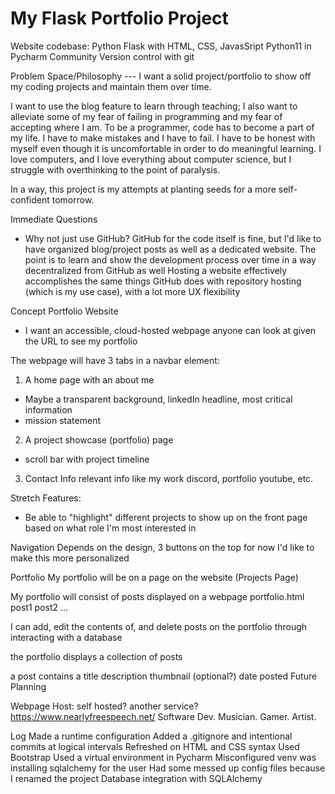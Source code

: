 # My Flask Portfolio Project

Website codebase:
Python Flask with HTML, CSS, JavasSript
Python11 in Pycharm Community
Version control with git

Problem Space/Philosophy ---
I want a solid project/portfolio to show off my coding projects and maintain them over time.

I want to use the blog feature to learn through teaching; I also want to alleviate some of my fear of failing in programming and my fear of accepting where I am. 
To be a programmer, code has to become a part of my life. I have to make mistakes and I have to fail. I have to be honest with myself even though it is uncomfortable in order to do meaningful learning. 
I love computers, and I love everything about computer science, but I struggle with overthinking to the point of paralysis.

In a way, this project is my attempts at planting seeds for a more self-confident tomorrow.

Immediate Questions
- Why not just use GitHub?
GitHub for the code itself is fine, but I'd like to have organized blog/project posts as well as a dedicated website.
The point is to learn and show the development process over time in a way decentralized from GitHub as well
Hosting a website effectively accomplishes the same things GitHub does with repository hosting (which is my use case), with a lot more UX flexibility

Concept
Portfolio Website
- I want an accessible, cloud-hosted webpage anyone can look at given the URL to see my portfolio

The webpage will have 3 tabs in a navbar element:
1. A home page with an about me
  - Maybe a transparent background, linkedIn headline, most critical information
  - mission statement
2. A project showcase (portfolio) page
  - scroll bar with project timeline
3. Contact Info
relevant info like my work discord, portfolio youtube, etc.

Stretch Features:
- Be able to "highlight" different projects to show up on the front page based on what role I'm most interested in

Navigation
Depends on the design, 3 buttons on the top for now
I'd like to make this more personalized

Portfolio
My portfolio will be on a page on the website (Projects Page)

My portfolio will consist of posts displayed on a webpage
portfolio.html
post1
post2
...

I can add, edit the contents of, and delete posts on the portfolio through interacting with a database

the portfolio displays a collection of posts

a post contains
a title
description
thumbnail (optional?)
date posted
Future Planning

Webpage Host:
self hosted? another service?
https://www.nearlyfreespeech.net/
Software Dev. Musician. Gamer. Artist.

Log
Made a runtime configuration
Added a .gitignore and intentional commits at logical intervals
Refreshed on HTML and CSS syntax
Used Bootstrap
Used a virtual environment in Pycharm
Misconfigured venv was installing sqlalchemy for the user
Had some messed up config files because I renamed the project
Database integration with SQLAlchemy
